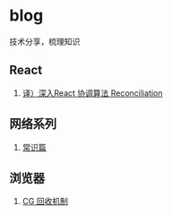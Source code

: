 <!--
 * @description: 
 * @author: JXY
 * @Date: 2019-10-08 17:06:32
 * @Email: JXY001a@aliyun.com
 * @LastEditTime: 2019-11-01 23:44:18
 -->

# blog
技术分享，梳理知识
## React 
1. [译）深入React 协调算法 Reconciliation](https://github.com/JXY001A/blog/blob/master/article/React/深入React%20协调算法Reconciliation.md)
## 网络系列
1. [常识篇](https://github.com/JXY001A/blog/blob/master/article/network/network_1.md)

## 浏览器
1. [CG 回收机制](https://github.com/JXY001A/blog/blob/master/article/%E6%B5%8F%E8%A7%88%E5%99%A8/%E8%81%8A%E8%81%8A%E5%9E%83%E5%9C%BE%E5%9B%9E%E6%94%B6%20GC.md)